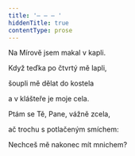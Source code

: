 ```yaml
---
title: '– – – '
hiddenTitle: true
contentType: prose
---
```


Na Mírově jsem makal v kapli.

Když teďka po čtvrtý mě lapli,

šoupli mě dělat do kostela

a v klášteře je moje cela.

Ptám se Tě, Pane, vážně zcela,

ač trochu s potlačeným smíchem:

Nechceš mě nakonec mít mnichem?
